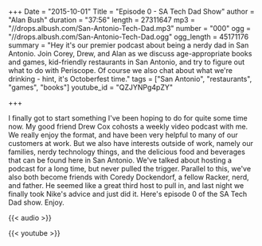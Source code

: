 +++
Date = "2015-10-01"
Title = "Episode 0 - SA Tech Dad Show"
author = "Alan Bush"
duration = "37:56"
length = 27311647
mp3 = "//drops.albush.com/San-Antonio-Tech-Dad.mp3"
number = "000"
ogg = "//drops.albush.com/San-Antonio-Tech-Dad.ogg"
ogg_length = 45171176
summary = "Hey it's our premier podcast about being a nerdy dad in San Antonio. Join Corey, Drew, and Alan as we discuss age-appropriate books and games, kid-friendly restaurants in San Antonio, and try to figure out what to do with Periscope. Of course we also chat about what we're drinking - hint, it's Octoberfest time."
tags = ["San Antonio", "restaurants", "games", "books"]
youtube_id = "QZJYNPg4pZY"

+++

I finally got to start something I've been hoping to do for quite some time now. My good friend Drew Cox cohosts a weekly video podcast with me. We really enjoy the format, and have been very helpful to many of our customers at work. But we also have interests outside of work, namely our families, nerdy technology things, and the delicious food and beverages that can be found here in San Antonio. We've talked about hosting a podcast for a long time, but never pulled the trigger. Parallel to this, we've also both become friends with Coredy Dockendorf, a fellow Racker, nerd, and father. He seemed like a great third host to pull in, and last night we finally took Nike's advice and just did it. 
Here's episode 0 of the SA Tech Dad show. Enjoy.

{{< audio >}}

{{< youtube >}}
